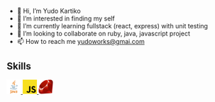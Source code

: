 - 👋 Hi, I’m Yudo Kartiko
- 👀 I’m interested in finding my self
- 🌱 I’m currently learning fullstack (react, express) with unit testing
- 💞️ I’m looking to collaborate on ruby, java, javascript project
- 📫 How to reach me yudoworks@gmai.com

<h2> Skills</h2>
<a href= https://github.com/YudoWorks?tab=repositories&q=java&type=&language=&sort= > <img width ='32px' src ='https://github.com/YudoWorks/YudoWorks/blob/main/skills_logo/java.png?raw=true'> </a>
<a href= https://github.com/YudoWorks?tab=repositories&q=javascript&type=&language=&sort= > <img width ='32px' src ='https://github.com/YudoWorks/YudoWorks/blob/main/skills_logo/js.png?raw=true'> </a>
<a href= https://github.com/YudoWorks?tab=repositories&q=ruby&type=&language=&sort= > <img width ='32px' src ='https://github.com/YudoWorks/YudoWorks/blob/main/skills_logo/ruby.png?raw=true'> </a>
